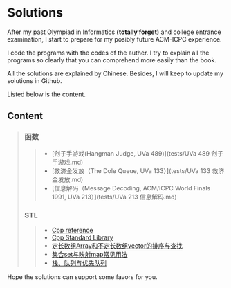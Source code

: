 # Solutions
After my past Olympiad in Informatics **(totally forget)** and college entrance examination, I start to prepare for my posibly future ACM-ICPC experience. 

I code the programs with the codes of the auther. I try to explain all the programs so clearly that you can comprehend more easily than the book.

All the solutions are explained by Chinese. Besides, I will keep to update my solutions in Github. 

Listed below is the content.

## Content
> ### 函数
> > * [刽子手游戏(Hangman Judge, UVa 489)](tests/UVa 489 刽子手游戏.md)
> > * [救济金发放（The Dole Queue, UVa 133）](tests/UVa 133 救济金发放.md)
> > * [信息解码（Message Decoding, ACM/ICPC World Finals 1991, UVa 213）](tests/UVa 213 信息解码.md)
> ### STL
> > * [Cpp reference](https://en.cppreference.com/w/cpp)
> > * [Cpp Standard Library](https://en.cppreference.com/w/cpp/header)
> > * [定长数组Array和不定长数组vector的排序与查找](tests/定长数组Array和不定长数组vector的排序与查找.md)
> > * [集合set与映射map常见用法](tests/集合set与映射map常见用法.md)
> > * [栈、队列与优先队列](tests/栈、队列与优先队列.md)

Hope the solutions can support some favors for you.
